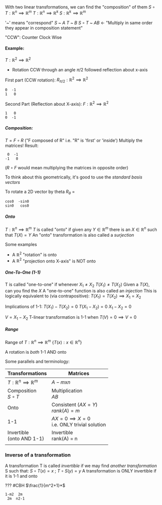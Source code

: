 With two linear transformations, we can find the "composition" of them
$S \circ T : \mathbb{R}^n \implies \mathbb{R}^m$
$T: \mathbb{R}^n \implies \mathbb{R}^k$
$S: \mathbb{R}^k \implies \mathbb{R}^m$

'~' means "correspond"
$S$ ~ $A$
$T$ ~ $B$
$S \circ T$ ~ $AB$   <- "Multiply in same order they appear in composition statement"

"CCW": Counter Clock Wise

#### Example:
$T: \mathbb{R}^2 \implies \mathbb{R}^2$
- Rotation CCW through an angle $\pi/{2}$ followed reflection about x-axis

First part (CCW rotation):
$R_{\pi/2} : \mathbb{R}^2 \implies \mathbb{R}^2$
```Matrix
0  -1
1   0
```

Second Part (Reflection about X-axis):
$F: \mathbb{R}^2 \implies \mathbb{R}^2$
``` Matrix
1   0
0  -1
```

##### Composition:
$T = F \circ R$
("F composed of R" i.e. "R" is 'first' or 'inside')
Multiply the matrices! Result:
```Matrix
 0  -1
-1   0
```

($R \circ F$ would mean multiplying the matrices in opposite order)

To think about this geometrically, it's good to use the *standard basis vectors*

To rotate a 2D vector by theta
$R_{\theta}$ = 
```
cos0  -sin0
sin0   cos0
```


##### Onto
$T: \mathbb{R}^n \implies \mathbb{R}^m$
$T$ is called "onto" if given any $Y\in \mathbb{R}^m$ there is an $X\in \mathbb{R}^n$ such that $T(X)=Y$
An "onto" transformation is also called a *surjection* 

Some examples
- A $\mathbb{R}^2$ "rotation" is onto
- A $\mathbb{R}^2$ "projection onto X-axis" is NOT onto


##### One-To-One (1-1)
T is called "one-to-one" if whenever $X_1 \neq X_2$
$T(X_1) \neq T(X_2)$
Given a $T(X)$, can you find the $X$
A "one-to-one" function is also called an *injection*
This is logically equivalent to (via contrapositive):
$T(X_1) = T(X_2) \implies X_1=X_2$

Implications of 1-1:
$T(X_1) - T(X_2) = 0$
$T(X_1 - X_2) = 0$
$X_1-X_2=0$

$V=X_1-X_2$
T-linear transformation is 1-1 when $T(V)=0 \implies V=0$
##### Range
Range of $T: \mathbb{R}^n \implies \mathbb{R}^m$
$\{T(x) : x\in \mathbb{R}^n\}$

A rotation is *both* 1-1 AND onto

Some parallels and terminology:

| **Transformations**                     | Matrices                                          |
| --------------------------------------- | ------------------------------------------------- |
| $T: \mathbb{R}^n \implies \mathbb{R}^m$ | $A - m$x$n$                                       |
| Composition <br>$S \circ T$             | Multiplication<br>$AB$                            |
| Onto                                    | Consistent ($AX=Y$)<br>$rank(A)=m$                |
| 1-1                                     | $AX=0 \implies X=0$<br>i.e. ONLY trivial solution |
| Invertible<br>(onto AND 1-1)            | Invertible<br>rank(A) = n                         |
|                                         |                                                   |

### Inverse of a transformation
A transformation T is called *invertible* if we may find *another transformation* S such that:
$S\circ T(x) = x\ ;\ T\circ S(y) = y$
A transformation is ONLY invertible if it is 1-1 and onto


??? #CBH
$\frac{1}{m^2+1}*$
```Matrix
1-m2  2m
 2m  n2-1
```
